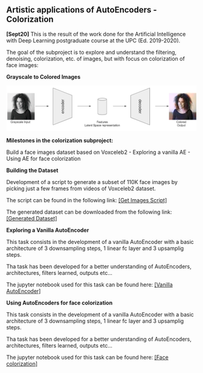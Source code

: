 <!--<h3><b>Artistic applications of AutoEncoders</b></h3>-->
## <b>Artistic applications of AutoEncoders - Colorization</b> <br>

**[Sept20]** This is the result of the work done for the Artificial Intelligence with Deep Learning postgraduate course at the UPC (Ed. 2019-2020).

The goal of the subproject is to explore and understand the filtering, denoising, colorization, etc. of images, but with focus on colorization of face images: 

**Grayscale to Colored Images**

![Colorization concept image](https://github.com/abel-bernabeu/autoencoder/blob/master/colorization/Colorization_concept.png)

**Milestones in the colorization subproject:**

Build a face images dataset based on Voxceleb2 - Exploring a vanilla AE - Using AE for face colorization

**Building the Dataset**

Development of a script to generate a subset of 110K face images by picking just a few frames from videos of Voxceleb2 dataset.

The script can be found in the following link:
[[Get Images Script]](https://github.com/abel-bernabeu/autoencoder/blob/master/colorization/Get_Images.ipynb) <br>

The generated dataset can be downloaded from the following link:
[[Generated Dataset]](https://drive.google.com/drive/folders/1tRzBwu84J3xty2zPY3RU3rtYEppL3a3I?usp=sharing)

**Exploring a Vanilla AutoEncoder**

This task consists in the development of a vanilla AutoEncoder with a basic architecture of 3 downsampling steps, 1 linear fc layer and 3 upsamplig steps.

Tha task has been developed for a better understanding of AutoEncoders, architectures, filters learned, outputs etc...

The jupyter notebook used for this task can be found here: 
[[Vanilla AutoEncoder]](https://drive.google.com/drive/folders/1tRzBwu84J3xty2zPY3RU3rtYEppL3a3I?usp=sharing)


**Using AutoEncoders for face colorization**

This task consists in the development of a vanilla AutoEncoder with a basic architecture of 3 downsampling steps, 1 linear fc layer and 3 upsamplig steps.

Tha task has been developed for a better understanding of AutoEncoders, architectures, filters learned, outputs etc...

The jupyter notebook used for this task can be found here: 
[[Face colorization]](https://drive.google.com/drive/folders/1tRzBwu84J3xty2zPY3RU3rtYEppL3a3I?usp=sharing)
